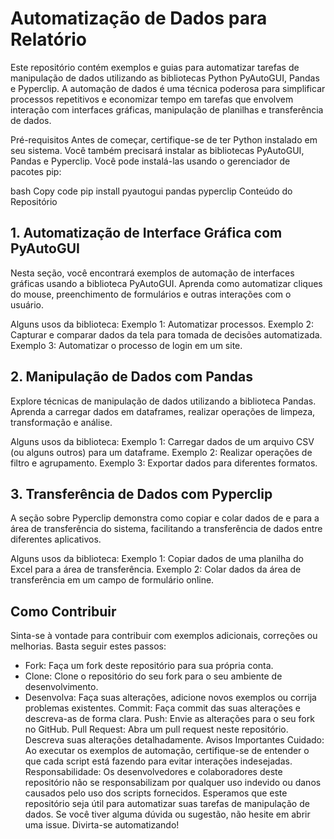 # Automatização de Dados para Relatório
Este repositório contém exemplos e guias para automatizar tarefas de manipulação de dados utilizando as bibliotecas Python PyAutoGUI, Pandas e Pyperclip. A automação de dados é uma técnica poderosa para simplificar processos repetitivos e economizar tempo em tarefas que envolvem interação com interfaces gráficas, manipulação de planilhas e transferência de dados.

Pré-requisitos
Antes de começar, certifique-se de ter Python instalado em seu sistema. Você também precisará instalar as bibliotecas PyAutoGUI, Pandas e Pyperclip. Você pode instalá-las usando o gerenciador de pacotes pip:

bash
Copy code
pip install pyautogui pandas pyperclip
Conteúdo do Repositório
## 1. Automatização de Interface Gráfica com PyAutoGUI
Nesta seção, você encontrará exemplos de automação de interfaces gráficas usando a biblioteca PyAutoGUI. Aprenda como automatizar cliques do mouse, preenchimento de formulários e outras interações com o usuário.

Alguns usos da biblioteca:
Exemplo 1: Automatizar processos.
Exemplo 2: Capturar e comparar dados da tela para tomada de decisões automatizada.
Exemplo 3: Automatizar o processo de login em um site.
## 2. Manipulação de Dados com Pandas
Explore técnicas de manipulação de dados utilizando a biblioteca Pandas. Aprenda a carregar dados em dataframes, realizar operações de limpeza, transformação e análise.

Alguns usos da biblioteca:
Exemplo 1: Carregar dados de um arquivo CSV (ou alguns outros) para um dataframe.
Exemplo 2: Realizar operações de filtro e agrupamento.
Exemplo 3: Exportar dados para diferentes formatos.
## 3. Transferência de Dados com Pyperclip
A seção sobre Pyperclip demonstra como copiar e colar dados de e para a área de transferência do sistema, facilitando a transferência de dados entre diferentes aplicativos.

Alguns usos da biblioteca:
Exemplo 1: Copiar dados de uma planilha do Excel para a área de transferência.
Exemplo 2: Colar dados da área de transferência em um campo de formulário online.
## Como Contribuir
Sinta-se à vontade para contribuir com exemplos adicionais, correções ou melhorias. Basta seguir estes passos:

- Fork: Faça um fork deste repositório para sua própria conta.
- Clone: Clone o repositório do seu fork para o seu ambiente de desenvolvimento.
- Desenvolva: Faça suas alterações, adicione novos exemplos ou corrija problemas existentes.
Commit: Faça commit das suas alterações e descreva-as de forma clara.
Push: Envie as alterações para o seu fork no GitHub.
Pull Request: Abra um pull request neste repositório. Descreva suas alterações detalhadamente.
Avisos Importantes
Cuidado: Ao executar os exemplos de automação, certifique-se de entender o que cada script está fazendo para evitar interações indesejadas.
Responsabilidade: Os desenvolvedores e colaboradores deste repositório não se responsabilizam por qualquer uso indevido ou danos causados pelo uso dos scripts fornecidos.
Esperamos que este repositório seja útil para automatizar suas tarefas de manipulação de dados. Se você tiver alguma dúvida ou sugestão, não hesite em abrir uma issue. Divirta-se automatizando!
